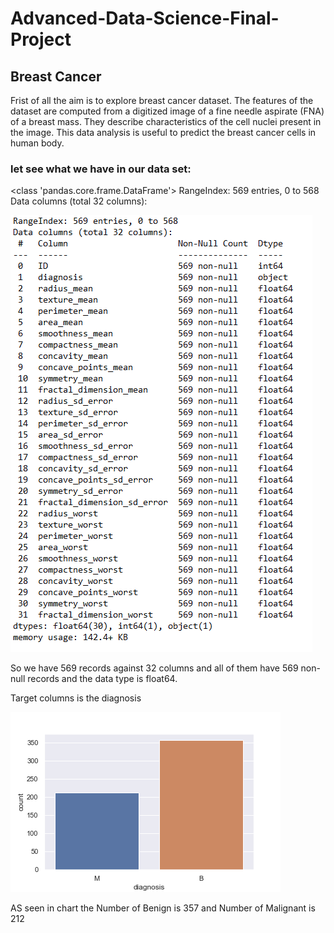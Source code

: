 # Advanced-Data-Science-Final-Project

## Breast Cancer

Frist of all the aim is to explore breast cancer dataset. The features of the dataset are computed from a digitized image of a fine needle aspirate (FNA) of a breast mass. They describe characteristics of the cell nuclei present in the image. This data analysis is useful to predict the breast cancer cells in human body.

### let see what we have in our data set:

<class 'pandas.core.frame.DataFrame'>
RangeIndex: 569 entries, 0 to 568
Data columns (total 32 columns):

![text_alt](Image/info.png)

So we have 569 records against 32 columns and all of them have 569 non-null records and the data type is float64.

Target columns is the diagnosis

![text_alt](Image/target_column.png)

AS seen in chart the Number of Benign is 357 and Number of Malignant is  212




